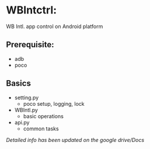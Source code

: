 # WBIntctrl: 
WB Intl. app control on Android platform

## Prerequisite:
- adb 
- poco

## Basics
- setting.py
    - poco setup, logging, lock
- WBIntl.py
    - basic operations
- api.py
    - common tasks


*Detailed info has been updated on the google drive/Docs*